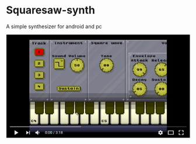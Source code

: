 # Squaresaw-synth
A simple synthesizer for android and pc

[![Squaresaw](screenshot01.png)](https://youtu.be/w2wJubTELCA "Squaresaw")
